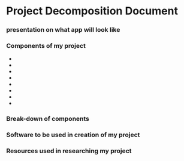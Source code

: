 # Project Decomposition Document 

### presentation on what app will look like 



### Components of my project
  *
  *
  *
  *
  *
  *
  *
  *
### Break-down of components










### Software to be used in creation of my project







### Resources used in researching my project 




